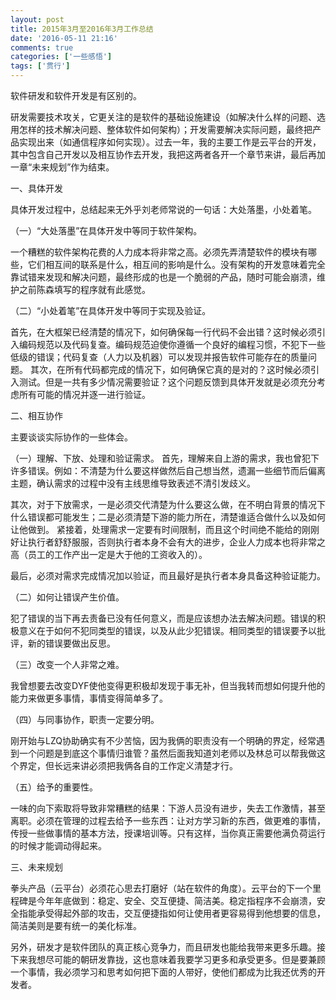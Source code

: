 ```yaml
---
layout: post
title: 2015年3月至2016年3月工作总结
date: '2016-05-11 21:16'
comments: true
categories: ['一些感悟']  
tags: ['贯行']
---
```


软件研发和软件开发是有区别的。

<!--more-->

研发需要技术攻关，它更关注的是软件的基础设施建设（如解决什么样的问题、选用怎样的技术解决问题、整体软件如何架构）；开发需要解决实际问题，最终把产品实现出来（如通信程序如何实现）。过去一年，我的主要工作是云平台的开发，其中包含自己开发以及相互协作去开发，我把这两者各开一个章节来讲，最后再加一章“未来规划”作为结束。

一、具体开发

具体开发过程中，总结起来无外乎刘老师常说的一句话：大处落墨，小处着笔。

（一）“大处落墨”在具体开发中等同于软件架构。

一个糟糕的软件架构花费的人力成本将非常之高。必须先弄清楚软件的模块有哪些，它们相互间的联系是什么，相互间的影响是什么。没有架构的开发意味着完全靠试错来发现和解决问题，最终形成的也是一个脆弱的产品，随时可能会崩溃，维护之前陈森填写的程序就有此感觉。

（二）“小处着笔”在具体开发中等同于实现及验证。

首先，在大框架已经清楚的情况下，如何确保每一行代码不会出错？这时候必须引入编码规范以及代码复查。编码规范迫使你遵循一个良好的编程习惯，不犯下一些低级的错误；代码复查（人力以及机器）可以发现并报告软件可能存在的质量问题。
其次，在所有代码都完成的情况下，如何确保它真的是对的？这时候必须引入测试。但是一共有多少情况需要验证？这个问题反馈到具体开发就是必须充分考虑所有可能的情况并逐一进行验证。

二、相互协作

主要谈谈实际协作的一些体会。

（一）理解、下放、处理和验证需求。
首先，理解来自上游的需求，我也曾犯下许多错误。例如：不清楚为什么要这样做然后自己想当然，遗漏一些细节而后偏离主题，确认需求的过程中没有主线思维导致表述不清引发歧义。

其次，对于下放需求，一是必须交代清楚为什么要这么做，在不明白背景的情况下什么错误都可能发生；二是必须清楚下游的能力所在，清楚谁适合做什么以及如何让他做到。
紧接着，处理需求一定要有时间限制，而且这个时间绝不能给的刚刚好让执行者舒舒服服，否则执行者本身不会有大的进步，企业人力成本也将非常之高（员工的工作产出一定是大于他的工资收入的）。

最后，必须对需求完成情况加以验证，而且最好是执行者本身具备这种验证能力。

（二）如何让错误产生价值。

犯了错误的当下再去责备已没有任何意义，而是应该想办法去解决问题。错误的积极意义在于如何不犯同类型的错误，以及从此少犯错误。相同类型的错误要予以批评，新的错误要做出反思。

（三）改变一个人非常之难。

我曾想要去改变DYF使他变得更积极却发现于事无补，但当我转而想如何提升他的能力来做更多事情，事情变得简单多了。

（四）与同事协作，职责一定要分明。

刚开始与LZQ协助确实有不少苦恼，因为我俩的职责没有一个明确的界定，经常遇到一个问题是到底这个事情归谁管？虽然后面我知道刘老师以及林总可以帮我做这个界定，但长远来讲必须把我俩各自的工作定义清楚才行。

（五）给予的重要性。

一味的向下索取将导致非常糟糕的结果：下游人员没有进步，失去工作激情，甚至离职。必须在管理的过程去给予一些东西：让对方学习新的东西，做更难的事情，传授一些做事情的基本方法，授课培训等。只有这样，当你真正需要他满负荷运行的时候才能调动得起来。

三、未来规划

拳头产品（云平台）必须花心思去打磨好（站在软件的角度）。云平台的下一个里程碑是今年年底做到：稳定、安全、交互便捷、简洁美。稳定指程序不会崩溃，安全指能承受得起外部的攻击，交互便捷指如何让使用者更容易得到他想要的信息，简洁美则是要有统一的美化标准。

另外，研发才是软件团队的真正核心竞争力，而且研发也能给我带来更多乐趣。接下来我想尽可能的朝研发靠拢，这也意味着我要学习更多和承受更多。但是要兼顾一个事情，我必须学习和思考如何把下面的人带好，使他们都成为比我还优秀的开发者。
